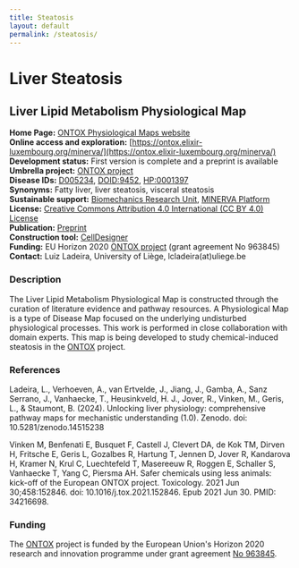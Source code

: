 ```yaml
---
title: Steatosis
layout: default
permalink: /steatosis/
---
```


# Liver Steatosis

## Liver Lipid Metabolism Physiological Map

**Home Page:** [ONTOX Physiological Maps website](https://sites.google.com/view/ontox-maps/) \
**Online access and exploration:** [https://ontox.elixir-luxembourg.org/minerva/](https://ontox.elixir-luxembourg.org/minerva/) \
**Development status:** First version is complete and a preprint is available \
**Umbrella project:** [ONTOX project](https://ontox-project.eu/) \
**Disease IDs:** [D005234](https://meshb.nlm.nih.gov/record/ui?ui=D005234), [DOID:9452](https://disease-ontology.org/?id=DOID:9452), [HP:0001397](https://www.ebi.ac.uk/ols/ontologies/mondo/terms?iri=http%3A%2F%2Fpurl.obolibrary.org%2Fobo%2FHP_0001397)\
**Synonyms:** Fatty liver, liver steatosis, visceral steatosis\
**Sustainable support:** [Biomechanics Research Unit](http://www.biomech.ulg.ac.be/), [MINERVA Platform](https://minerva.pages.uni.lu/)\
**License:** [Creative Commons Attribution 4.0 International (CC BY 4.0) License](https://creativecommons.org/licenses/by/4.0/)\
**Publication:** [Preprint](https://doi.org/10.5281/zenodo.14515238)\
**Construction tool:** [CellDesigner](https://www.celldesigner.org/)\
**Funding:** EU Horizon 2020 [ONTOX project](https://ontox-project.eu/) (grant agreement No 963845)\
**Contact:** Luiz Ladeira, University of Liège, lcladeira(at)uliege.be

### Description

The Liver Lipid Metabolism Physiological Map is constructed through the curation of literature evidence and pathway resources. A Physiological Map is a type of Disease Map focused on the underlying undisturbed physiological processes. This work is performed in close collaboration with domain experts. This map is being developed to study chemical-induced steatosis in the [ONTOX](https://ontox-project.eu/) project.

### References

Ladeira, L., Verhoeven, A., van Ertvelde, J., Jiang, J., Gamba, A., Sanz Serrano, J., Vanhaecke, T., Heusinkveld, H. J., Jover, R., Vinken, M., Geris, L., & Staumont, B. (2024). Unlocking liver physiology: comprehensive pathway maps for mechanistic understanding (1.0). Zenodo. doi: 10.5281/zenodo.14515238

Vinken M, Benfenati E, Busquet F, Castell J, Clevert DA, de Kok TM, Dirven H, Fritsche E, Geris L, Gozalbes R, Hartung T, Jennen D, Jover R, Kandarova H, Kramer N, Krul C, Luechtefeld T, Masereeuw R, Roggen E, Schaller S, Vanhaecke T, Yang C, Piersma AH. Safer chemicals using less animals: kick-off of the European ONTOX project. Toxicology. 2021 Jun 30;458:152846. doi: 10.1016/j.tox.2021.152846. Epub 2021 Jun 30. PMID: 34216698.

### Funding

The [ONTOX](https://ontox-project.eu/) project is funded by the European Union's Horizon 2020 research and innovation programme under grant agreement [No 963845](https://doi.org/10.3030/963845).

